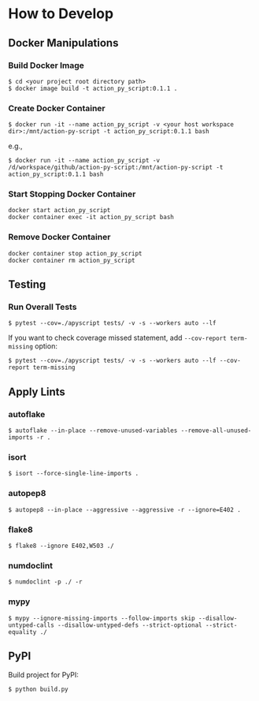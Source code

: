 # How to Develop

## Docker Manipulations

### Build Docker Image

```
$ cd <your project root directory path>
$ docker image build -t action_py_script:0.1.1 .
```

### Create Docker Container

```
$ docker run -it --name action_py_script -v <your host workspace dir>:/mnt/action-py-script -t action_py_script:0.1.1 bash
```

e.g.,

```
$ docker run -it --name action_py_script -v /d/workspace/github/action-py-script:/mnt/action-py-script -t action_py_script:0.1.1 bash
```

### Start Stopping Docker Container

```
docker start action_py_script
docker container exec -it action_py_script bash

```

### Remove Docker Container

```
docker container stop action_py_script
docker container rm action_py_script

```

## Testing

### Run Overall Tests

```
$ pytest --cov=./apyscript tests/ -v -s --workers auto --lf
```

If you want to check coverage missed statement, add `--cov-report term-missing` option:

```
$ pytest --cov=./apyscript tests/ -v -s --workers auto --lf --cov-report term-missing
```

## Apply Lints

### autoflake

```
$ autoflake --in-place --remove-unused-variables --remove-all-unused-imports -r .
```

### isort

```
$ isort --force-single-line-imports .
```

### autopep8

```
$ autopep8 --in-place --aggressive --aggressive -r --ignore=E402 .
```

### flake8

```
$ flake8 --ignore E402,W503 ./
```

### numdoclint

```
$ numdoclint -p ./ -r
```

### mypy

```
$ mypy --ignore-missing-imports --follow-imports skip --disallow-untyped-calls --disallow-untyped-defs --strict-optional --strict-equality ./
```

## PyPI

Build project for PyPI:

```
$ python build.py
```
